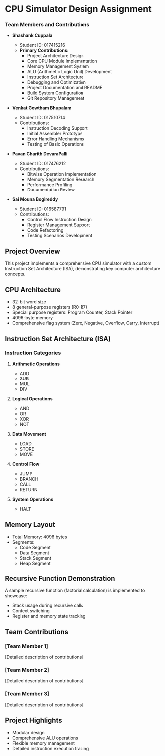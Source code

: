 # CPU Simulator Design Assignment

### **Team Members and Contributions**

- **Shashank Cuppala**
  - Student ID: 017415216
  - **Primary Contributions:**
    - Project Architecture Design
    - Core CPU Module Implementation
    - Memory Management System
    - ALU (Arithmetic Logic Unit) Development
    - Instruction Set Architecture
    - Debugging and Optimization
    - Project Documentation and README
    - Build System Configuration
    - Git Repository Management

- **Venkat Gowtham Bhupalam**
  - Student ID: 017510714
  - Contributions:
    - Instruction Decoding Support
    - Initial Assembler Prototype
    - Error Handling Mechanisms
    - Testing of Basic Operations

- **Pavan Charith DevaraPalli**
  - Student ID: 017476212
  - Contributions:
    - Bitwise Operation Implementation
    - Memory Segmentation Research
    - Performance Profiling
    - Documentation Review

- **Sai Mouna Bogireddy**
  - Student ID: 016587791
  - Contributions:
    - Control Flow Instruction Design
    - Register Management Support
    - Code Refactoring
    - Testing Scenarios Development

## Project Overview
This project implements a comprehensive CPU simulator with a custom Instruction Set Architecture (ISA), demonstrating key computer architecture concepts.

## CPU Architecture
- 32-bit word size
- 8 general-purpose registers (R0-R7)
- Special purpose registers: Program Counter, Stack Pointer
- 4096-byte memory
- Comprehensive flag system (Zero, Negative, Overflow, Carry, Interrupt)

## Instruction Set Architecture (ISA)
### Instruction Categories
1. **Arithmetic Operations**
   - ADD
   - SUB
   - MUL
   - DIV

2. **Logical Operations**
   - AND
   - OR
   - XOR
   - NOT

3. **Data Movement**
   - LOAD
   - STORE
   - MOVE

4. **Control Flow**
   - JUMP
   - BRANCH
   - CALL
   - RETURN

5. **System Operations**
   - HALT

## Memory Layout
- Total Memory: 4096 bytes
- Segments:
  - Code Segment
  - Data Segment
  - Stack Segment
  - Heap Segment

## Recursive Function Demonstration
A sample recursive function (factorial calculation) is implemented to showcase:
- Stack usage during recursive calls
- Context switching
- Register and memory state tracking

## Team Contributions
### [Team Member 1]
[Detailed description of contributions]

### [Team Member 2]
[Detailed description of contributions]

### [Team Member 3]
[Detailed description of contributions]

## Project Highlights
- Modular design
- Comprehensive ALU operations
- Flexible memory management
- Detailed instruction execution tracing
